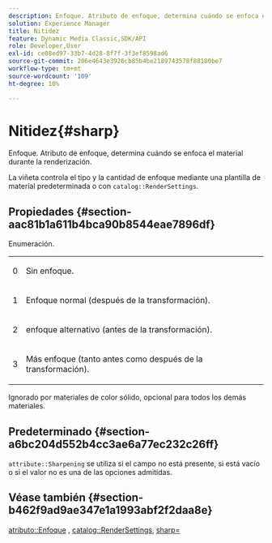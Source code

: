 ```yaml
---
description: Enfoque. Atributo de enfoque, determina cuándo se enfoca el material durante la renderización.
solution: Experience Manager
title: Nitidez
feature: Dynamic Media Classic,SDK/API
role: Developer,User
exl-id: ce08ed97-33b7-4d28-8f7f-3f3ef8598ad6
source-git-commit: 206e4643e3926cb85b4be2189743578f88180be7
workflow-type: tm+mt
source-wordcount: '109'
ht-degree: 10%

---
```


# Nitidez{#sharp}

Enfoque. Atributo de enfoque, determina cuándo se enfoca el material durante la renderización.

La viñeta controla el tipo y la cantidad de enfoque mediante una plantilla de material predeterminada o con `catalog::RenderSettings`.

## Propiedades {#section-aac81b1a611b4bca90b8544eae7896df}

Enumeración.

<table id="simpletable_D52B41A39E4E4E54A06821B9D689DB30"> 
 <tr class="strow"> 
  <td class="stentry"> <p>0 </p></td> 
  <td class="stentry"> <p>Sin enfoque. </p></td> 
 </tr> 
 <tr class="strow"> 
  <td class="stentry"> <p>1 </p></td> 
  <td class="stentry"> <p>Enfoque normal (después de la transformación). </p></td> 
 </tr> 
 <tr class="strow"> 
  <td class="stentry"> <p>2 </p></td> 
  <td class="stentry"> <p>enfoque alternativo (antes de la transformación). </p></td> 
 </tr> 
 <tr class="strow"> 
  <td class="stentry"> <p>3 </p></td> 
  <td class="stentry"> <p>Más enfoque (tanto antes como después de la transformación). </p></td> 
 </tr> 
</table>

Ignorado por materiales de color sólido, opcional para todos los demás materiales.

## Predeterminado {#section-a6bc204d552b4cc3ae6a77ec232c26ff}

`attribute::Sharpening` se utiliza si el campo no está presente, si está vacío o si el valor no es una de las opciones admitidas.

## Véase también {#section-b462f9ad9ae347e1a1993abf2f2daa8e}

[atributo::Enfoque](../../../../../ir-api/material-cat/image-rendering-api-ref/c-ir-material-catalog/c-ir-attributes-reference/r-ir-cat-sharp.md#reference-c706450cf95347f98f86c696f9167297) , [catalog::RenderSettings](../../../../../ir-api/material-cat/image-rendering-api-ref/c-ir-material-catalog/c-ir-attributes-reference/r-ir-rendersettings.md#reference-f3ae5e18095d40b2a8edef957dd82fbd), [sharp=](../../../../../ir-api/http-protocol/image-rendering-api-ref/c-ir-http-protocol-ref/c-ir-http-protocol-command-reference/r-ir-http-sharp.md#reference-acdd87f6b5de4e3a85e5d3c03022a35a)
